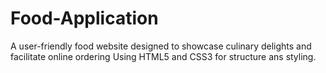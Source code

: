 # Food-Application
A user-friendly food website designed to showcase culinary delights and facilitate online ordering Using HTML5 and CSS3 for structure ans styling.
